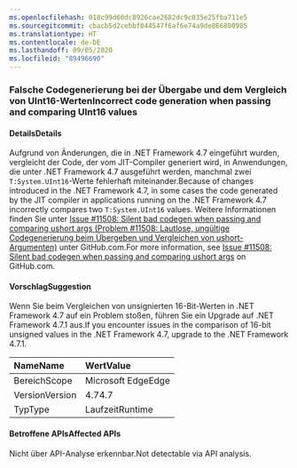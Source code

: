 ```yaml
---
ms.openlocfilehash: 018c99d60dc8926cae2682dc9c035e25fba711e5
ms.sourcegitcommit: cbacb5d2cebbf044547f6af6e74a9de866800985
ms.translationtype: HT
ms.contentlocale: de-DE
ms.lasthandoff: 09/05/2020
ms.locfileid: "89496690"
---
```

### <a name="incorrect-code-generation-when-passing-and-comparing-uint16-values"></a><span data-ttu-id="6d42c-101">Falsche Codegenerierung bei der Übergabe und dem Vergleich von UInt16-Werten</span><span class="sxs-lookup"><span data-stu-id="6d42c-101">Incorrect code generation when passing and comparing UInt16 values</span></span>

#### <a name="details"></a><span data-ttu-id="6d42c-102">Details</span><span class="sxs-lookup"><span data-stu-id="6d42c-102">Details</span></span>

<span data-ttu-id="6d42c-103">Aufgrund von Änderungen, die in .NET Framework 4.7 eingeführt wurden, vergleicht der Code, der vom JIT-Compiler generiert wird, in Anwendungen, die unter .NET Framework 4.7 ausgeführt werden, manchmal zwei <code>T:System.UInt16</code>-Werte fehlerhaft miteinander.</span><span class="sxs-lookup"><span data-stu-id="6d42c-103">Because of changes introduced in the .NET Framework 4.7, in some cases the code generated by the JIT compiler in applications running on the .NET Framework 4.7 incorrectly compares two <code>T:System.UInt16</code> values.</span></span> <span data-ttu-id="6d42c-104">Weitere Informationen finden Sie unter [Issue #11508: Silent bad codegen when passing and comparing ushort args (Problem #11508: Lautlose, ungültige Codegenerierung beim Übergeben und Vergleichen von ushort-Argumenten)](https://github.com/dotnet/coreclr/issues/11508) unter GitHub.com.</span><span class="sxs-lookup"><span data-stu-id="6d42c-104">For more information, see [Issue #11508: Silent bad codegen when passing and comparing ushort args](https://github.com/dotnet/coreclr/issues/11508) on GitHub.com.</span></span>

#### <a name="suggestion"></a><span data-ttu-id="6d42c-105">Vorschlag</span><span class="sxs-lookup"><span data-stu-id="6d42c-105">Suggestion</span></span>

<span data-ttu-id="6d42c-106">Wenn Sie beim Vergleichen von unsignierten 16-Bit-Werten in .NET Framework 4.7 auf ein Problem stoßen, führen Sie ein Upgrade auf .NET Framework 4.7.1 aus.</span><span class="sxs-lookup"><span data-stu-id="6d42c-106">If you encounter issues in the comparison of 16-bit unsigned values in the .NET Framework 4.7, upgrade to the .NET Framework 4.7.1.</span></span>

| <span data-ttu-id="6d42c-107">Name</span><span class="sxs-lookup"><span data-stu-id="6d42c-107">Name</span></span>    | <span data-ttu-id="6d42c-108">Wert</span><span class="sxs-lookup"><span data-stu-id="6d42c-108">Value</span></span>       |
|:--------|:------------|
| <span data-ttu-id="6d42c-109">Bereich</span><span class="sxs-lookup"><span data-stu-id="6d42c-109">Scope</span></span>   |<span data-ttu-id="6d42c-110">Microsoft Edge</span><span class="sxs-lookup"><span data-stu-id="6d42c-110">Edge</span></span>|
|<span data-ttu-id="6d42c-111">Version</span><span class="sxs-lookup"><span data-stu-id="6d42c-111">Version</span></span>|<span data-ttu-id="6d42c-112">4.7</span><span class="sxs-lookup"><span data-stu-id="6d42c-112">4.7</span></span>|
|<span data-ttu-id="6d42c-113">Typ</span><span class="sxs-lookup"><span data-stu-id="6d42c-113">Type</span></span>|<span data-ttu-id="6d42c-114">Laufzeit</span><span class="sxs-lookup"><span data-stu-id="6d42c-114">Runtime</span></span>|

#### <a name="affected-apis"></a><span data-ttu-id="6d42c-115">Betroffene APIs</span><span class="sxs-lookup"><span data-stu-id="6d42c-115">Affected APIs</span></span>

<span data-ttu-id="6d42c-116">Nicht über API-Analyse erkennbar.</span><span class="sxs-lookup"><span data-stu-id="6d42c-116">Not detectable via API analysis.</span></span>

<!--

#### Affected APIs

Not detectable via API analysis.

-->
